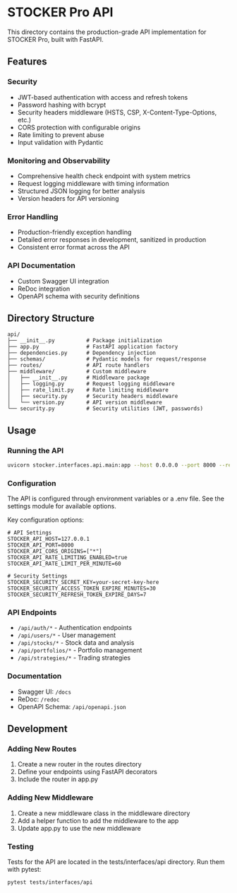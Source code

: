 # STOCKER Pro API

This directory contains the production-grade API implementation for STOCKER Pro, built with FastAPI.

## Features

### Security
- JWT-based authentication with access and refresh tokens
- Password hashing with bcrypt
- Security headers middleware (HSTS, CSP, X-Content-Type-Options, etc.)
- CORS protection with configurable origins
- Rate limiting to prevent abuse
- Input validation with Pydantic

### Monitoring and Observability
- Comprehensive health check endpoint with system metrics
- Request logging middleware with timing information
- Structured JSON logging for better analysis
- Version headers for API versioning

### Error Handling
- Production-friendly exception handling
- Detailed error responses in development, sanitized in production
- Consistent error format across the API

### API Documentation
- Custom Swagger UI integration
- ReDoc integration
- OpenAPI schema with security definitions

## Directory Structure

```
api/
├── __init__.py          # Package initialization
├── app.py               # FastAPI application factory
├── dependencies.py      # Dependency injection
├── schemas/             # Pydantic models for request/response
├── routes/              # API route handlers
├── middleware/          # Custom middleware
│   ├── __init__.py      # Middleware package
│   ├── logging.py       # Request logging middleware
│   ├── rate_limit.py    # Rate limiting middleware
│   ├── security.py      # Security headers middleware
│   └── version.py       # API version middleware
└── security.py          # Security utilities (JWT, passwords)
```

## Usage

### Running the API

```bash
uvicorn stocker.interfaces.api.main:app --host 0.0.0.0 --port 8000 --reload
```

### Configuration

The API is configured through environment variables or a .env file. See the settings module for available options.

Key configuration options:

```
# API Settings
STOCKER_API_HOST=127.0.0.1
STOCKER_API_PORT=8000
STOCKER_API_CORS_ORIGINS=["*"]
STOCKER_API_RATE_LIMITING_ENABLED=true
STOCKER_API_RATE_LIMIT_PER_MINUTE=60

# Security Settings
STOCKER_SECURITY_SECRET_KEY=your-secret-key-here
STOCKER_SECURITY_ACCESS_TOKEN_EXPIRE_MINUTES=30
STOCKER_SECURITY_REFRESH_TOKEN_EXPIRE_DAYS=7
```

### API Endpoints

- `/api/auth/*` - Authentication endpoints
- `/api/users/*` - User management
- `/api/stocks/*` - Stock data and analysis
- `/api/portfolios/*` - Portfolio management
- `/api/strategies/*` - Trading strategies

### Documentation

- Swagger UI: `/docs`
- ReDoc: `/redoc`
- OpenAPI Schema: `/api/openapi.json`

## Development

### Adding New Routes

1. Create a new router in the routes directory
2. Define your endpoints using FastAPI decorators
3. Include the router in app.py

### Adding New Middleware

1. Create a new middleware class in the middleware directory
2. Add a helper function to add the middleware to the app
3. Update app.py to use the new middleware

### Testing

Tests for the API are located in the tests/interfaces/api directory. Run them with pytest:

```bash
pytest tests/interfaces/api
```

